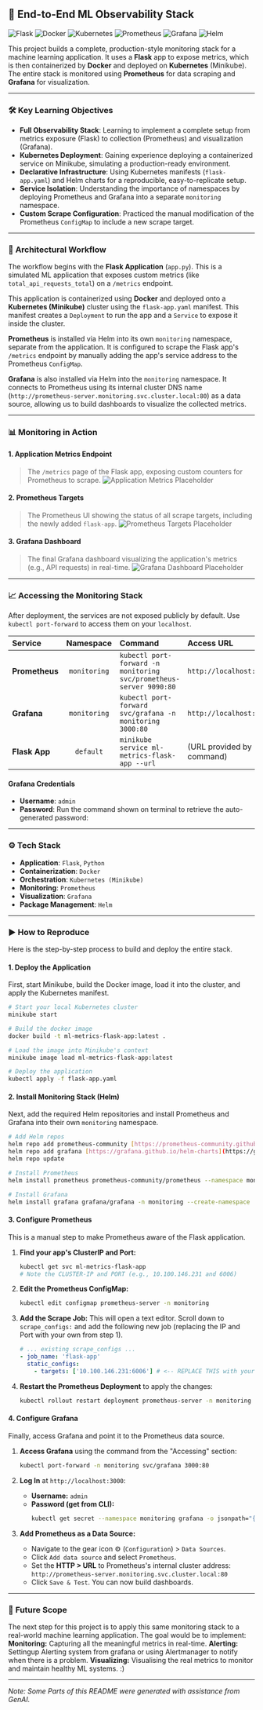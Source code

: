 
## 🚀 **End-to-End ML Observability Stack**
![Flask](https://img.shields.io/badge/Flask-000000?style=for-the-badge&logo=flask&logoColor=white)
![Docker](https://img.shields.io/badge/Docker-2496ED?style=for-the-badge&logo=docker&logoColor=white)
![Kubernetes](https://img.shields.io/badge/Kubernetes-326CE5?style=for-the-badge&logo=kubernetes&logoColor=white)
![Prometheus](https://img.shields.io/badge/Prometheus-E6522C?style=for-the-badge&logo=prometheus&logoColor=white)
![Grafana](https://img.shields.io/badge/Grafana-F46800?style=for-the-badge&logo=grafana&logoColor=white)
![Helm](https://img.shields.io/badge/Helm-0F1689?style=for-the-badge&logo=helm&logoColor=white)

This project builds a complete, production-style monitoring stack for a machine learning application. It uses a **Flask** app to expose metrics, which is then containerized by **Docker** and deployed on **Kubernetes** (Minikube). The entire stack is monitored using **Prometheus** for data scraping and **Grafana** for visualization.
***

### 🛠️ **Key Learning Objectives**

* **Full Observability Stack**: Learning to implement a complete setup from metrics exposure (Flask) to collection (Prometheus) and visualization (Grafana).
* **Kubernetes Deployment**: Gaining experience deploying a containerized service on Minikube, simulating a production-ready environment.
* **Declarative Infrastructure**: Using Kubernetes manifests (`flask-app.yaml`) and Helm charts for a reproducible, easy-to-replicate setup.
* **Service Isolation**: Understanding the importance of namespaces by deploying Prometheus and Grafana into a separate `monitoring` namespace.
* **Custom Scrape Configuration**: Practiced the manual modification of the Prometheus `ConfigMap` to include a new scrape target.

***

### 🧠 **Architectural Workflow**

The workflow begins with the **Flask Application** (`app.py`). This is a simulated ML application that exposes custom metrics (like `total_api_requests_total`) on a `/metrics` endpoint.

This application is containerized using **Docker** and deployed onto a **Kubernetes (Minikube)** cluster using the `flask-app.yaml` manifest. This manifest creates a `Deployment` to run the app and a `Service` to expose it inside the cluster.

**Prometheus** is installed via Helm into its own `monitoring` namespace, separate from the application. It is configured to scrape the Flask app's `/metrics` endpoint by manually adding the app's service address to the Prometheus `ConfigMap`.

**Grafana** is also installed via Helm into the `monitoring` namespace. It connects to Prometheus using its internal cluster DNS name (`http://prometheus-server.monitoring.svc.cluster.local:80`) as a data source, allowing us to build dashboards to visualize the collected metrics.

***

### 📊 **Monitoring in Action**

#### **1. Application Metrics Endpoint**
> The `/metrics` page of the Flask app, exposing custom counters for Prometheus to scrape.
![Application Metrics Placeholder](images/app-metrics-page.png)

#### **2. Prometheus Targets**
> The Prometheus UI showing the status of all scrape targets, including the newly added `flask-app`.
![Prometheus Targets Placeholder](images/prometheus_1.png)

#### **3. Grafana Dashboard**
> The final Grafana dashboard visualizing the application's metrics (e.g., API requests) in real-time.
![Grafana Dashboard Placeholder](images/grafana_1.png)

***

### 📈 **Accessing the Monitoring Stack**

After deployment, the services are not exposed publicly by default. Use `kubectl port-forward` to access them on your `localhost`.

| Service | Namespace | Command | Access URL |
| :--- | :---: | :--- | :--- |
| **Prometheus** | `monitoring` | `kubectl port-forward -n monitoring svc/prometheus-server 9090:80` | `http://localhost:9090` |
| **Grafana** | `monitoring` | `kubectl port-forward svc/grafana -n monitoring 3000:80` | `http://localhost:3000` |
| **Flask App** | `default` | `minikube service ml-metrics-flask-app --url` | (URL provided by command) |

#### **Grafana Credentials**

* **Username**: `admin`
* **Password**: Run the command shown on terminal to retrieve the auto-generated password:
   

***

### ⚙️ **Tech Stack**

* **Application**: `Flask`, `Python`
* **Containerization**: `Docker`
* **Orchestration**: `Kubernetes (Minikube)`
* **Monitoring**: `Prometheus`
* **Visualization**: `Grafana`
* **Package Management**: `Helm`

***

### ▶️ **How to Reproduce**

Here is the step-by-step process to build and deploy the entire stack.

#### **1. Deploy the Application**

First, start Minikube, build the Docker image, load it into the cluster, and apply the Kubernetes manifest.

```sh
# Start your local Kubernetes cluster
minikube start

# Build the docker image
docker build -t ml-metrics-flask-app:latest .

# Load the image into Minikube's context
minikube image load ml-metrics-flask-app:latest

# Deploy the application
kubectl apply -f flask-app.yaml
````

#### **2. Install Monitoring Stack (Helm)**

Next, add the required Helm repositories and install Prometheus and Grafana into their own `monitoring` namespace.

```sh
# Add Helm repos
helm repo add prometheus-community [https://prometheus-community.github.io/helm-charts](https://prometheus-community.github.io/helm-charts)
helm repo add grafana [https://grafana.github.io/helm-charts](https://grafana.github.io/helm-charts)
helm repo update

# Install Prometheus
helm install prometheus prometheus-community/prometheus --namespace monitoring --create-namespace

# Install Grafana
helm install grafana grafana/grafana -n monitoring --create-namespace
```

#### **3. Configure Prometheus**

This is a manual step to make Prometheus aware of the Flask application.

1.  **Find your app's ClusterIP and Port:**

    ```sh
    kubectl get svc ml-metrics-flask-app
    # Note the CLUSTER-IP and PORT (e.g., 10.100.146.231 and 6006)
    ```

2.  **Edit the Prometheus ConfigMap:**

    ```sh
    kubectl edit configmap prometheus-server -n monitoring
    ```

3.  **Add the Scrape Job:** This will open a text editor. Scroll down to `scrape_configs:` and add the following new job (replacing the IP and Port with your own from step 1).

    ```yaml
    # ... existing scrape_configs ...
    - job_name: 'flask-app'
      static_configs:
        - targets: ['10.100.146.231:6006'] # <-- REPLACE THIS with your app's IP:PORT
    ```

4.  **Restart the Prometheus Deployment** to apply the changes:

    ```sh
    kubectl rollout restart deployment prometheus-server -n monitoring
    ```

#### **4. Configure Grafana**

Finally, access Grafana and point it to the Prometheus data source.

1.  **Access Grafana** using the command from the "Accessing" section:

    ```sh
    kubectl port-forward -n monitoring svc/grafana 3000:80
    ```

2.  **Log In** at `http://localhost:3000`:

      * **Username:** `admin`
      * **Password (get from CLI):**
        ```sh
        kubectl get secret --namespace monitoring grafana -o jsonpath="{.data.admin-password}" | base64 --decode ; echo
        ```

3.  **Add Prometheus as a Data Source:**

      * Navigate to the gear icon ⚙️ (`Configuration`) \> `Data Sources`.
      * Click `Add data source` and select `Prometheus`.
      * Set the **HTTP \> URL** to Prometheus's internal cluster address:
        `http://prometheus-server.monitoring.svc.cluster.local:80`
      * Click `Save & Test`. You can now build dashboards.

***

### 🚀 **Future Scope**

The next step for this project is to apply this same monitoring stack to a real-world machine learning application. The goal would be to implement:
**Monitoring:** Capturing all the meaningful metrics in real-time.
**Alerting:** Settingup Alerting system from grafana or using Alertmanager to notify when there is a problem.
**Visualizing:** Visualising the real metrics to monitor and maintain healthy ML systems. :)

***
*Note: Some Parts of this README were generated with assistance from GenAI.*